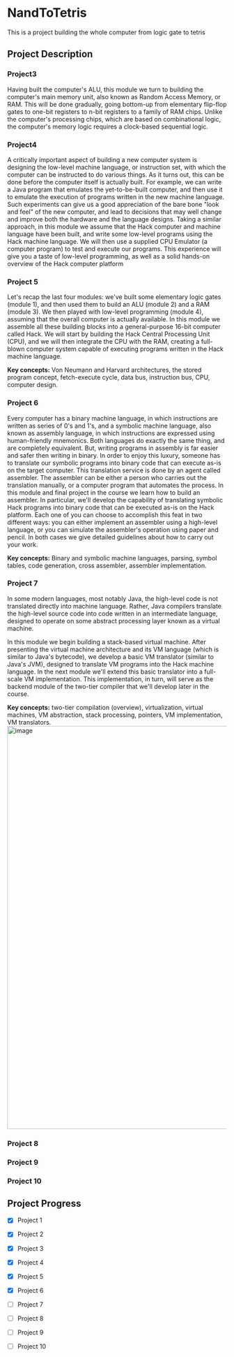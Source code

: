 # NandToTetris
This is a project building the whole computer from logic gate to tetris 

## Project Description
### Project3
Having built the computer's ALU, this module we turn to building the computer's main memory unit, also known as Random Access Memory, or RAM. This will be done gradually, going bottom-up from elementary flip-flop gates to one-bit registers to n-bit registers to a family of RAM chips. Unlike the computer's processing chips, which are based on combinational logic, the computer's memory logic requires a clock-based sequential logic. 

### Project4
A critically important aspect of building a new computer system is designing the low-level machine language, or instruction set, with which the computer can be instructed to do various things. As it turns out, this can be done before the computer itself is actually built. For example, we can write a Java program that emulates the yet-to-be-built computer, and then use it to emulate the execution of programs written in the new machine language. Such experiments can give us a good appreciation of the bare bone "look and feel" of the new computer, and lead to decisions that may well change and improve both the hardware and the language designs. Taking a similar approach, in this module we assume that the Hack computer and machine language have been built, and write some low-level programs using the Hack machine language. We will then use a supplied CPU Emulator (a computer program) to test and execute our programs. This experience will give you a taste of low-level programming, as well as a solid hands-on overview of the Hack computer platform

### Project 5
Let's recap the last four modules: we've built some elementary logic gates (module 1), and then used them to build an ALU (module 2) and a RAM (module 3). We then played with low-level programming (module 4), assuming that the overall computer is actually available. In this module we assemble all these building blocks into a general-purpose 16-bit computer called Hack. We will start by building the Hack Central Processing Unit (CPU), and we will then integrate the CPU with the RAM, creating a full-blown computer system capable of executing programs written in the Hack machine language.

**Key concepts:** Von Neumann and Harvard architectures, the stored program concept, fetch-execute cycle, data bus, instruction bus, CPU, computer design.

### Project 6
Every computer has a binary machine language, in which instructions are written as series of 0's and 1's, and a symbolic machine language, also known as assembly language, in which instructions are expressed using human-friendly mnemonics. Both languages do exactly the same thing, and are completely equivalent. But, writing programs in assembly is far easier and safer then writing in binary. In order to enjoy this luxury, someone has to translate our symbolic programs into binary code that can execute as-is on the target computer. This translation service is done by an agent called assembler. The assembler can be either a person who carries out the translation manually, or a computer program that automates the process. In this module and final project in the course we learn how to build an assembler. In particular, we'll develop the capability of translating symbolic Hack programs into binary code that can be executed as-is on the Hack platform. Each one of you can choose to accomplish this feat in two different ways: you can either implement an assembler using a high-level language, or you can simulate the assembler's operation using paper and pencil. In both cases we give detailed guidelines about how to carry out your work.

**Key concepts:** Binary and symbolic machine languages, parsing, symbol tables, code generation, cross assembler, assembler implementation.

### Project 7
In some modern languages, most notably Java, the high-level code is not translated directly into machine language. Rather, Java compilers translate the high-level source code into code written in an intermediate language, designed to operate on some abstract processing layer known as a virtual machine.

In this module we begin building a stack-based virtual machine. After presenting the virtual machine architecture and its VM language (which is similar to Java's bytecode), we develop a basic VM translator (similar to Java's JVM), designed to translate VM programs into the Hack machine language. In the next module we'll extend this basic translator into a full-scale VM implementation. This implementation, in turn, will serve as the backend module of the two-tier compiler that we'll develop later in the course.

**Key concepts:** two-tier compilation (overview), virtualization, virtual machines, VM abstraction, stack processing, pointers, VM implementation, VM translators.
<img width="923" alt="image" src="https://github.com/Nick-zhen/NandToTetris/assets/62523802/d9c8244b-c02f-4566-bf15-c60ee4c41ac7">


### Project 8
### Project 9
### Project 10


## Project Progress
- [X] Project 1
- [X] Project 2
- [X] Project 3
- [X] Project 4
- [X] Project 5
- [X] Project 6
- [ ] Project 7
- [ ] Project 8
- [ ] Project 9
- [ ] Project 10

